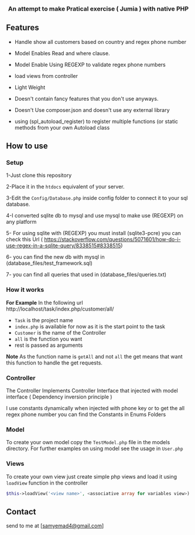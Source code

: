 
<h3 align="center">An attempt to make Pratical exercise ( Jumia ) with native PHP</h3>


## Features 

- Handle show all customers based on country and regex phone number

- Model Enables Read and where clause.

- Model Enable Using REGEXP to validate regex phone numbers

- load views from controller

- Light Weight

- Doesn't contain fancy features that you don't use anyways.

- Doesn't Use composer.json and doesn't use any external library

- using (spl_autoload_register) to register multiple functions (or static methods from your own Autoload class


## How to use

### Setup
1-Just clone this repository

2-Place it in the `htdocs` equivalent of your server.

3-Edit the `Config/Database.php` inside config folder to connect it to your sql database.

4-I converted sqlite db to mysql and use mysql to make use (REGEXP) on any platform 

5- For using sqlite with (REGEXP) you must install (sqlite3-pcre) you can check this Url ( https://stackoverflow.com/questions/5071601/how-do-i-use-regex-in-a-sqlite-query/8338515#8338515)

6- you can find the new db with mysql in (database_files/test_framework.sql)

7- you can find all queries that used in (database_files/queries.txt)

### How it works

**For Example**
In the following url
http://localhost/task/index.php/customer/all/

- `Task` is the project name
- `index.php` is available for now as it is the start point to the task
- `Customer` is the name of the Controller 
- `all` is the function you want
- rest is passed as arguments 

**Note**
As the function name is `getAll` and not `all` the get means that want this function to handle the get requests.

### Controller

The Controller Implements Controller Interface that injected with model interface ( Dependency inversion principle )

I use constants dynamically when injected with phone key or to get the all regex phone number you can
find the Constants in Enums Folders

### Model

To create your own model copy the `TestModel.php` file in the models directory.
For further examples on using model see the usage in `User.php`

### Views

To create your own view just create simple php views and load it using `loadView` function in the controller

```php
$this->loadView('<view name>', <associative array for variables view>)

```


## Contact


send to me at [samyemad4@gmail.com]







